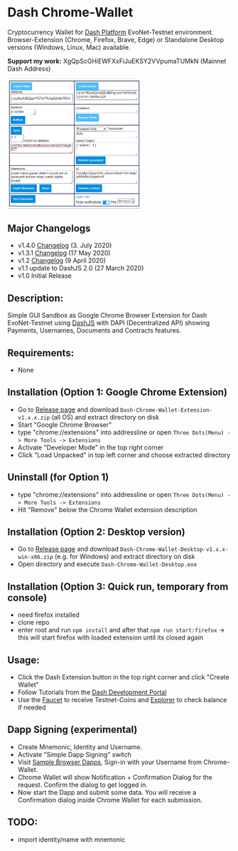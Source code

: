 # Dash Chrome-Wallet
Cryptocurrency Wallet for [Dash Platform](https://www.dashdevs.org) EvoNet-Testnet environment. Browser-Extension (Chrome, Firefox, Brave, Edge) or Standalone Desktop versions (Windows, Linux, Mac) available.

**Support my work:** XgQpScGHiEWFXxFiJuEKSY2VVpumaTUMkN (Mainnet Dash Address)


<img src="https://raw.githubusercontent.com/readme55/Dash-Chrome-Wallet/master/chrome-wallet.PNG" width="300" />

## Major Changelogs
- v1.4.0 [Changelog](https://github.com/readme55/Dash-Chrome-Wallet/releases/tag/DashChromeWallet-v1.4.0) (3. July 2020) 
- v1.3.1 [Changelog](https://github.com/readme55/Dash-Chrome-Wallet/releases/tag/DashChromeWallet-v1.3.1) (17 May 2020)
- v1.2 [Changelog](https://github.com/readme55/Dash-Chrome-Wallet/releases/tag/DashChromeWallet-v1.2) (9 April 2020)
- v1.1 update to DashJS 2.0 (27 March 2020)
- v1.0 Initial Release

## Description:
Simple GUI Sandbox as Google Chrome Browser Extension for Dash EvoNet-Testnet using [DashJS](https://github.com/dashevo/DashJS) with DAPI (Decentralized API) showing Payments, Usernames, Documents and Contracts features.

## Requirements:
- None

## Installation (Option 1: Google Chrome Extension)
- Go to [Release page](https://github.com/readme55/Dash-Chrome-Wallet/releases) and download `Dash-Chrome-Wallet-Extension-v1.x.x.zip` (all OS)
and extract directory on disk
- Start "Google Chrome Browser"
- type "chrome://extensions" into addressline or open `Three Dots(Menu) -> More Tools -> Extensions`
- Activate "Developer Mode" in the top right corner
- Click "Load Unpacked" in top left corner and choose extracted directory

## Uninstall (for Option 1)
- type "chrome://extensions" into addressline or open `Three Dots(Menu) -> More Tools -> Extensions`
- Hit "Remove" below the Chrome Wallet extension description

## Installation (Option 2: Desktop version)
- Go to [Release page](https://github.com/readme55/Dash-Chrome-Wallet/releases) and download `Dash-Chrome-Wallet-Desktop-v1.x.x-win-x86.zip` (e.g. for Windows)
and extract directory on disk
- Open directory and execute `Dash-Chrome-Wallet-Desktop.exe`

## Installation (Option 3: Quick run, temporary from console)
- need firefox installed
- clone repo
- enter root and run `npm install` and after that `npm run start:firefox`
-> this will start firefox with loaded extension until its closed again

## Usage:
- Click the Dash Extension button in the top right corner and click "Create Wallet"
- Follow Tutorials from the [Dash Development Portal](https://dashplatform.readme.io/docs/tutorial-create-and-fund-a-wallet)
- Use the [Faucet](http://faucet.evonet.networks.dash.org/) to receive Testnet-Coins and [Explorer](http://insight.evonet.networks.dash.org:3001/insight/) to check balance if needed

## Dapp Signing (experimental)
- Create Mnemonic, Identity and Username.
- Activate "Simple Dapp Signing" switch
- Visit [Sample Browser Dapps](http://readme-dapps.dashdevs.org), Sign-in with your Username from Chrome-Wallet. 
- Chrome Wallet will show Notification + Confirmation Dialog for the request. Confirm the dialog to get logged in. 
- Now start the Dapp and submit some data. You will receive a Confirmation dialog inside Chrome Wallet for each submission.

## TODO:
- import identity/name with mnemonic


